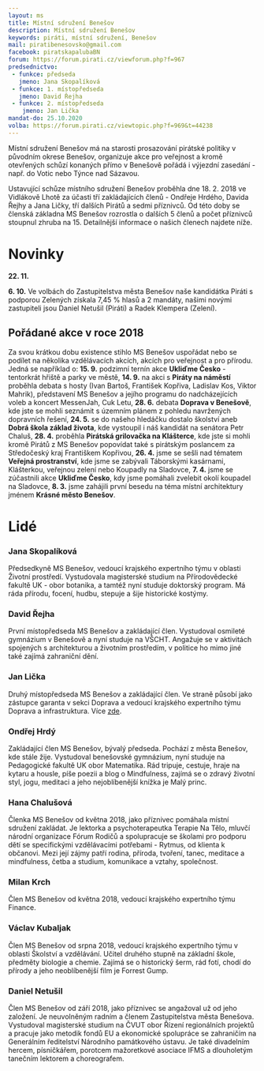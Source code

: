 ```yaml
---
layout: ms
title: Místní sdružení Benešov
description: Místní sdružení Benešov
keywords: piráti, místní sdružení, Benešov
mail: piratibenesovsko@gmail.com
facebook: piratskapalubaBN
forum: https://forum.pirati.cz/viewforum.php?f=967
predsednictvo:
 - funkce: předseda
   jmeno: Jana Skopalíková
 - funkce: 1. místopředseda
   jmeno: David Řejha
 - funkce: 2. místopředseda
    jmeno: Jan Lička
mandat-do: 25.10.2020
volba: https://forum.pirati.cz/viewtopic.php?f=969&t=44238
---
```


Místní sdružení Benešov má na starosti prosazování pirátské politiky v původním okrese Benešov, organizuje akce pro veřejnost a kromě otevřených schůzí konaných přímo v Benešově pořádá i výjezdní zasedání - např. do Votic nebo Týnce nad Sázavou.

Ustavující schůze místního sdružení Benešov proběhla dne 18. 2. 2018 ve Vidlákově Lhotě za účasti tří zakládajících členů - Ondřeje Hrdého, Davida Řejhy a Jana Ličky, tří dalších Pirátů a sedmi příznivců. Od této doby se členská základna MS Benešov rozrostla o dalších 5 členů a počet příznivců stoupnul zhruba na 15. Detailnější informace o našich členech najdete níže.

# Novinky

**22. 11.** 

**6. 10.** Ve volbách do Zastupitelstva města Benešov naše kandidátka Piráti s podporou Zelených získala 7,45 % hlasů a 2 mandáty, našimi novými zastupiteli jsou Daniel Netušil (Piráti) a Radek Klempera (Zelení).

## Pořádané akce v roce 2018
Za svou krátkou dobu existence stihlo MS Benešov uspořádat nebo se podílet na několika vzdělávacích akcích, akcích pro veřejnost a pro přírodu. Jedná se například o:
**15. 9.** podzimní ternín akce **Ukliďme Česko** - tentorkrát hřiště a parky ve městě,
**14. 9.** na akci s **Piráty na náměstí** proběhla debata s hosty (Ivan Bartoš, František Kopřiva, Ladislav Kos, Viktor Mahrik), představení MS Benešov a jejího programu do nadcházejících voleb a koncert MessenJah, Cuk Letu, 
**28. 6.** debata **Doprava v Benešově**, kde jste se mohli seznámit s územním plánem z pohledu navržených dopravních řešení,
**24. 5.** se do našeho hledáčku dostalo školství aneb **Dobrá škola základ života**, kde vystoupil i náš kandidát na senátora Petr Chaluš,
**28. 4.** proběhla **Pirátská grilovačka na Klášterce**, kde jste si mohli kromě Pirátů z MS Benešov popovídat také s pirátským poslancem za Středočeský kraj Františkem Kopřivou,
**26. 4.** jsme se sešli nad tématem **Veřejná prostranství**, kde jsme se zabývali Táborskými kasárnami, Klášterkou, veřejnou zelení nebo Koupadly na Sladovce,
**7. 4.** jsme se zúčastnili akce **Ukliďme Česko**, kdy jsme pomáhali zvelebit okolí koupadel na Sladovce,
**8. 3.** jsme zahájili první besedu na téma místní architektury jménem **Krásné město Benešov**.

# Lidé
### Jana Skopalíková
Předsedkyně MS Benešov, vedoucí krajského expertního týmu v oblasti Životní prostředí. Vystudovala magisterské studium na Přírodovědecké fakultě UK - obor botanika, a tamtéž nyní studuje doktorský program. Má ráda přírodu, focení, hudbu, stepuje a šije historické kostýmy.

### David Řejha
První místopředseda MS Benešov a zakládající člen. Vystudoval osmileté gymnázium v Benešově a nyní studuje na VŠCHT. Angažuje se v aktivitách spojených s architekturou a životním prostředím, v politice ho mimo jiné také zajímá zahraniční dění.

### Jan Lička
Druhý místopředseda MS Benešov a zakládající člen. Ve straně působí jako zástupce garanta v sekci Doprava a vedoucí krajského expertního týmu Doprava a infrastruktura. Více <a href="{{ 'lide/jan-licka/' | relative_url }}">zde</a>.

### Ondřej Hrdý
Zakládající člen MS Benešov, bývalý předseda. Pochází z města Benešov, kde stále žije. Vystudoval benešovské gymnázium, nyní studuje na Pedagogické fakultě UK obor Matematika. Rád tripuje, cestuje, hraje na kytaru a housle, píše poezii a blog o Mindfulness, zajímá se o zdravý životní styl, jogu, meditaci a jeho nejoblíbenější knížka je Malý princ.

### Hana Chalušová
Členka MS Benešov od května 2018, jako příznivec pomáhala místní sdružení zakládat. Je lektorka a psychoterapeutka Terapie Na Tělo, mluvčí národní organizace Fórum Rodičů a spolupracuje se školami pro podporu dětí se specifickými vzdělávacími potřebami - Rytmus, od klienta k občanovi. Mezi její zájmy patří rodina, příroda, tvoření, tanec, meditace a mindfulness, četba a studium, komunikace a vztahy, společnost.

### Milan Krch
Člen MS Benešov od května 2018, vedoucí krajského expertního týmu Finance.

### Václav Kubaljak
Člen MS Benešov od srpna 2018, vedoucí krajského expertního týmu v oblasti Školství a vzdělávání. Učitel druhého stupně na základní škole, předměty biologie a chemie. Zajímá se o historický šerm, rád fotí, chodí do přírody a jeho neoblíbenější film je Forrest Gump. 

### Daniel Netušil
Člen MS Benešov od září 2018, jako příznivec se angažoval už od jeho založení. Je neuvolněným radním a členem Zastupitelstva města Benešova. Vystudoval magisterské studium na ČVUT obor Řízení regionálních projektů a pracuje jako metodik fondů EU a ekonomické spolupráce se zahraničím na Generálním ředitelství Národního památkového ústavu. Je také divadelním hercem, písničkářem, porotcem mažoretkové asociace IFMS a dlouholetým tanečním lektorem a choreografem.
